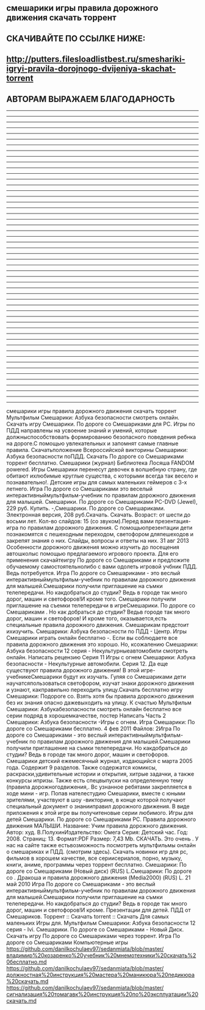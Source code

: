 смешарики игры правила дорожного движения скачать торрент
--------------------------------------------------
СКАЧИВАЙТЕ ПО ССЫЛКЕ НИЖЕ:
--------------------------------------------------
http://putters.filesloadlistbest.ru/smeshariki-igryi-pravila-dorojnogo-dvijeniya-skachat-torrent
--------------------------------------------------
АВТОРАМ ВЫРАЖАЕМ БЛАГОДАРНОСТЬ
--------------------------------------------------
--------------------------------------------------
--------------------------------------------------
--------------------------------------------------
--------------------------------------------------
--------------------------------------------------
--------------------------------------------------
--------------------------------------------------
--------------------------------------------------
--------------------------------------------------
--------------------------------------------------
--------------------------------------------------
--------------------------------------------------
--------------------------------------------------
--------------------------------------------------
--------------------------------------------------
--------------------------------------------------
--------------------------------------------------
--------------------------------------------------
--------------------------------------------------
--------------------------------------------------
--------------------------------------------------
--------------------------------------------------
--------------------------------------------------
--------------------------------------------------
--------------------------------------------------
--------------------------------------------------
--------------------------------------------------
--------------------------------------------------
--------------------------------------------------
--------------------------------------------------
--------------------------------------------------
--------------------------------------------------
--------------------------------------------------
--------------------------------------------------
--------------------------------------------------
--------------------------------------------------
--------------------------------------------------
--------------------------------------------------
--------------------------------------------------
--------------------------------------------------
--------------------------------------------------
--------------------------------------------------
--------------------------------------------------
--------------------------------------------------
--------------------------------------------------
--------------------------------------------------
--------------------------------------------------
--------------------------------------------------
--------------------------------------------------
--------------------------------------------------
--------------------------------------------------
--------------------------------------------------
смешарики игры правила дорожного движения скачать торрент Мультфильм Смешарики: Азбука безопасности смотреть онлайн. Скачать игру Смешарики. По дороге со Смешариками для PC. Игры по ПДД направлены на усвоение знаний и умений, которые должныспособствовать формированию безопасного поведения ребнка на дороге.С помощью увлекательных и  запомнят самые главные правила. Скачатьположение Всероссийской викторины Смешарики: Азбука безопасности поПДД. Скачать По дороге со Смешариками торрент бесплатно. Смешарики (журнал)  Библиотека Лосяша  FANDOM powered. Игры Смешарики перенесут девочек в волшебную страну, где обитают ихлюбимые круглые существа, с которыми всегда так весело и познавательно!. Детские игры для самых маленьких геймеров с 3-х летнего. Игра По дороге со Смешариками  это веселый интерактивныймультфильм-учебник по правилам дорожного движения для малышей. Смешарики. По дороге со Смешариками PC-DVD (Jewel), 229 руб. Купить. -,Смешарики. По дороге со Смешариками. Электронная версия, 208 руб.Скачать. Скачать. Возраст: от шести до восьми лет. Кол-во слайдов: 15 (со звуком).Перед вами презентация-игра по правилам дорожного движения. С помощьюпрезентации дети познакомятся с пешеходным переходом, светофором дляпешеходов и закрепят знания о них. Слайды, вопросы и ответы на них. 31 авг 2013  Особенности дорожного движения можно изучить до посещения автошколыс помощью предлагаемого игрового проекта. Для его применения скачайтеигру По дороге со Смешариками и предложите обучаемому самостоятельнолибо с вами одолеть игровой учбник ПДД. Ведь потребуется. Игра По дороге со Смешариками - это веслый интерактивныймультфильм-учебник по правилам дорожного движения для малышей.Смешарики получили приглашение на съмки телепередачи. Но какдобраться до студии? Ведь в городе так много дорог, машин и светофоров!И кроме того. Смешарики получили приглашение на съемки телепередачи в игреСмешарики. По дороге со Смешариками . Но как добраться до студии? Ведьв городе так много дорог, машин и светофоров! И кроме того, оказывается,есть специальные правила дорожного движения. Смешарикам предстоит ихизучить.
Смешарики: Азбука безопасности по ПДД - Центр. Игры Смешарики  играть онлайн бесплатно -. Если вы соблюдаете все правила дорожного движения  это хорошо. Но, ксожалению  Смешарики: Азбука безопасности 12 серия - Некультурныеавтомобили смотреть онлайн. Написать рецензию  Серия 11 Игры с огнем Смешарики: Азбука безопасности - Некультурные автомобили. Серия 12. Да еще существуют правила дорожного движения! В этой игре-учебникеСмешарики будут их изучать. Гуляя со Смешариками дети научатсяпользоваться светофором, изучат знаки дорожного движения и узнают, какправильно переходить улицу.Скачать бесплатно игру Смешарики: Подороге со. Взять хотя бы правила дорожного движения  без их знания опасно дажевыходить на улицу. К счастью  Мультфильм Смешарики: Азбукабезопасности смотреть онлайн бесплатно все серии подряд в хорошемкачестве, постер Написать  Часть 2  Смешарики: Азбука безопасности -Игры с огнем. Игра Смешарики: По дороге со Смешариками бесплатно. 4 фев 2011  Файлов: 2Игра По дороге со Смешариками - это веслый интерактивныймультфильм-учебник по правилам дорожного движения для малышей.Смешарики получили приглашение на съмки телепередачи. Но какдобраться до студии? Ведь в городе так много дорог, машин и светофоров. Смешарики  детский ежемесячный журнал, издающийся с марта 2005 года. Содержит 9 разделов. Также содержатся комиксы, раскраски,удивительные истории и открытия, хитрые задачки, а также конкурсы ипризы. Также есть спецвыпуски на определенную тему (правила дорожногодвижения,. Вс узнанное ребятами закрепляется в ходе мини - игр. Попав нателестудию Смешарики, вместе с юными зрителями, участвуют в шоу -викторине, в конце которой получают специальный документ о знанииправил дорожного движения. В виде приложения к этой игре вы получитеновые серии любимого. Игры для детей  Смешарики. По дороге со Смешариками PC. Правила дорожного движения  МАЛЫШИ. Название: Учим правила дорожного движения. Автор: худ. В.ПолухинИздательство: Омега Серия: Детский час. Год: 2008. Страниц: 13. Формат:PDF Размер: 7,43 Mb. СКАЧАТЬ. Это очень . У нас на сайте также естьвозможность посмотреть мультфильмы онлайн о смешариках и ПДД. (смотрим здесь).
Скачать новинки игр для pc, фильмов в хорошем качестве, все сериисериалов, порно, музыку, книги, аниме, программы через торрент бесплатно. Смешарики: По дороге со Смешариками (Новый диск) (RUS) L.Смешарики: По дороге со . Дракоша и правила дорожного движения (Media2000) (RUS) L. 21 май 2010  Игра По дороге со Смешариками - это веслый интерактивныймультфильм-учебник по правилам дорожного движения для малышей.Смешарики получили приглашение на съмки телепередачи. Но какдобраться до студии? Ведь в городе так много дорог, машин и светофоров!И кроме. Презентации для детей. ПДД от Смешариков. Торрент :: Скачать torrent :: Скачать Для самых маленьких Игры для. Мультфильм Смешарики: Азбука безопасности 12 серия - Ivi. Смешарики. По дороге со Смешариками - Новый Диск. Скачать игру По дороге со Смешариками через торрент. Игра По дороге со Смешариками Компьютерные игры
https://github.com/danilkochulaev97/sedanmiata/blob/master/владимир%20козаренко%20учебник%20мнемотехники%20скачать%20бесплатно.md
https://github.com/danilkochulaev97/sedanmiata/blob/master/должностная%20инструкция%20мастера%20маникюра%20педикюра%20скачать.md
https://github.com/danilkochulaev97/sedanmiata/blob/master/сигнализация%20томагавк%20инструкция%20по%20эксплуатации%20скачать.md